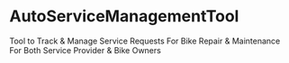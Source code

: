 # AutoServiceManagementTool
Tool to Track &amp; Manage Service Requests For Bike Repair &amp; Maintenance For Both Service Provider &amp; Bike Owners
